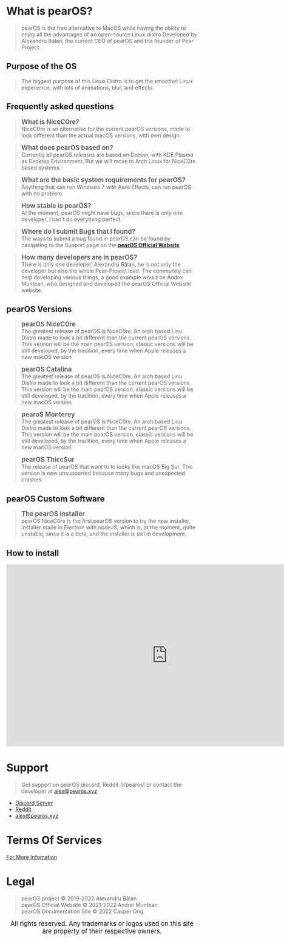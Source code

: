 # What is pearOS?

> pearOS is the free alternative to MacOS while having the ability to enjoy all the advantages of an open-source Linux distro Developed by Alexandru Balan, the current CEO of pearOS and the founder of Pear Project.

## Purpose of the OS
> The biggest purpose of this Linux Distro is to get the smoothet Linux experience, with lots of animations, blur, and effects.

## Frequently asked questions

> **<summary><span style="font-size:larger;">What is NiceC0re?</span></summary>**
NiceC0re is an alternative for the current pearOS versions, made to look different than the actual macOS versions, with own design.
</details>

> **<summary><span style="font-size:larger;">What does pearOS based on?</span></summary>**
Currently all pearOS *releases* are based on Debian, with KDE Plasma as Desktop Environment. But we will move to Arch Linux for NiceC0re based systems.
</details>

> **<summary><span style="font-size:larger;">What are the basic system requirements for pearOS?</span></summary>**
Anything that can run Windows 7 with Aero Effects, can run pearOS with no problem.
</details>

> **<summary><span style="font-size:larger;">How stable is pearOS?</span></summary>**
At the moment, pearOS might have bugs, since there is only one developer, I can't do everything perfect.
</details>

> **<summary><span style="font-size:larger;">Where do I submit Bugs that I found?</span></summary>**
The ways to submit a bug found in pearOS can be found by navigating to the Support page on the [**pearOS Official Website**](https://pearos.xyz/)
</details>

> **<summary><span style="font-size:larger;">How many developers are in pearOS?</span></summary>**
There is only one developer, Alexandru Bălan, he is not only the developer but also the whole Pear-Project lead. The community can help developing various things, a good example would be Andrei Muntean, who designed and developed the pearOS Official Website website.
</details>

## pearOS Versions
> **<summary><span style="font-size:larger;">pearOS NiceC0re</span></summary>**
The greatest release of pearOS is NiceC0re. An arch based Linu Distro made to look a bit different than the current pearOS versions. This version will be the main pearOS version, classic versions will be still developed, by the tradition, every time when Apple releases a new macOS version
</details>

> **<summary><span style="font-size:larger;">pearOS Catalina</span></summary>**
The greatest release of pearOS is NiceC0re. An arch based Linu Distro made to look a bit different than the current pearOS versions. This version will be the main pearOS version, classic versions will be still developed, by the tradition, every time when Apple releases a new macOS version
</details>

>  **<summary><span style="font-size:larger;">pearoS Monterey</span></summary>**
The greatest release of pearOS is NiceC0re. An arch based Linu Distro made to look a bit different than the current pearOS versions. This version will be the main pearOS version, classic versions will be still developed, by the tradition, every time when Apple releases a new macOS version
</details>

> **<summary><span style="font-size:larger;">pearOS ThiccSur</span></summary>**
The release of pearOS that want to to looks like macOS Big Sur. This version is now unsupported because many bugs and unexpected crashes.
</details>

## pearOS Custom Software

> **<summary><span style="font-size:larger;">The pearOS installer</span></summary>**
pearOS NiceC0re is the first pearOS version to try the new installer, installer made in Electron with nodeJS, which is, at the moment, quite unstable, since it is a beta, and the installer is still in development.
</details>

## How to install 
<iframe
    width="848"
    height="480"
    src="https://www.youtube.com/embed/BpUZhMOAo04"
    frameborder="0"
    allow="autoplay; encrypted-media"
    allowfullscreen
>
</iframe>

# Support
> Get support on pearOS discord, Reddit (r/pearos) or contact the developer at alex@pearos.xyz
- [Discord Server](https://discord.com/invite/FYGBBgJ3Xx)
- [Reddit](https://www.reddit.com/r/pearos/)
- <alex@pearos.xyz>

# Terms Of Services
[For More Infomation](https://pearos.xyz/legal/terms-of-service)


# Legal 
> pearOS project © 2019-2022 Alexandru Bălan  
> pearOS Official Website © 2021-2022 Andrei Muntean  
> pearOS Documentation Site © 2022 Casper Ong

<p align="center"><span style="font-size:larger;">All rights reserved. Any trademarks or logos used on this site are property of their respective owners.</span></p>